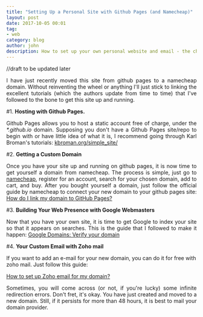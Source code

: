 ```yaml
---
title: "Setting Up a Personal Site with Github Pages (and Namecheap)"
layout: post
date: 2017-10-05 00:01
tag:
- web
category: blog
author: john
description: How to set up your own personal website and email - the cheapskate way. 
---
```


//draft to be updated later

<p align="justify">I have just recently moved this site from github pages to a namecheap domain. Without reinventing the wheel or anything I'll just stick to linking the excellent tutorials (which the authors update from time to time) that I've followed to the bone to get this site up and running.</p>

<p align="justify">#1. <strong>Hosting with Github Pages. </strong></p> 
<p align="justify">Github Pages allows you to host a static account free of charge, under the <i>*.github.io</i> domain. Supposing you don't have a Github Pages site/repo to begin with or have little idea of what it is, I recommend going through Karl Broman's tutorials: <a href="http://kbroman.org/simple_site/">kbroman.org/simple_site/</a></p>

<p align="justify">#2. <strong>Getting a Custom Domain</strong></p>
<p align="justify">Once you have your site up and running on github pages, it is now time to get yourself a domain from namecheap. The process is simple, just go to <a href="https://www.namecheap.com">namecheap</a>, register for an account, search for your chosen domain, add to cart, and buy. After you bought yourself a domain, just follow the official guide by namecheap to connect your new domain to your github pages site: <a href="https://www.namecheap.com/support/knowledgebase/article.aspx/9645/2208/how-do-i-link-my-domain-to-github-pages">How do I link my domain to GitHub Pages?</a></p>

<p align="justify">#3. <strong>Building Your Web Presence with Google Webmasters</strong></p>
<p align="justify">Now that you have your own site, it is time to get Google to index your site so that it appears on searches. This is the guide that I followed to make it happen: <a href="https://support.google.com/a/answer/6248925?hl=en">Google Domains: Verify your domain</a></p>

<p align="justify">#4. <strong>Your Custom Email with Zoho mail</strong></p>
If you want to add an e-mail for your new domain, you can do it for free with zoho mail. Just follow this guide: <p align="justify"><a href="https://www.namecheap.com/support/knowledgebase/article.aspx/9758/2208/how-to-set-up-zoho-email-for-my-domain">How to set up Zoho email for my domain?</a></p>

<p align="justify">Sometimes, you will come across (or not, if you're lucky) some infinite redirection errors. Don't fret, it's okay. You have just created and moved to a new domain. Still, if it persists for more than 48 hours, it is best to mail your domain provider.</p>
